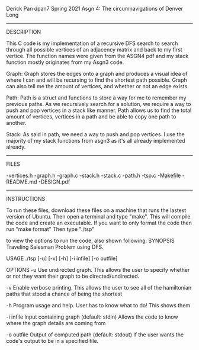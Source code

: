Derick Pan
dpan7
Spring 2021
Asgn 4: The circumnavigations of Denver Long

---------------------------------------------
DESCRIPTION

This C code is my implementation of a recursive DFS search
to search through all possible vertices of an adjacency matrix
and back to my first vertice.
The function names were given from the ASGN4 pdf and my stack
function mostly originates from my Asgn3 code.

Graph:
Graph stores the edges onto a graph and produces a visual idea of where I 
can and will be recursing to find the shortest path possible. Graph can
also tell me the amount of vertices, and whether or not an edge exists.

Path:
Path is a struct and functions to store a way for me to remember my previous paths.
As we recursively search for a solution, we require a way to push and pop vertices 
in a stack like manner. Path allows us to find the total amount of vertices, vertices in a path
and be able to copy one path to another.

Stack:
As said in path, we need a way to push and pop vertices. I use the majority of my stack
functions from asgn3 as it's all already implemented already.

-----------------------------------------------------
FILES

-vertices.h
-graph.h
-graph.c
-stack.h
-stack.c
-path.h
-tsp.c
-Makefile
-README.md
-DESIGN.pdf

----------------------------------------------------
INSTRUCTIONS

To run these files, download these files on a machine that runs the lastest
 version of Ubuntu. Then open a terminal and type "make". This will compile 
the code and create an executable. If you want to only format the code then 
run "make format"
Then type "./tsp"

to view the options to run the code, also shown following:
SYNOPSIS
  Traveling Salesman Problem using DFS.

USAGE
  ./tsp [-u] [-v] [-h] [-i infile] [-o outfile]

OPTIONS
  -u             Use undirected graph.  This allows the user to specify
					whether or not they want their 
					graph to be directed/undirected.

  -v             Enable verbose printing. This allows the user to see
					  all of the hamiltonian paths that
					  stood a chance of being the shortest

  -h             Program usage and help. User has to know what to do! This shows them

  -i infile      Input containing graph (default: stdin) Allows the code to know where 
							 the graph details are coming from

  -o outfile     Output of computed path (default: stdout) If the user wants the code's output
							   to be in a specified file.

